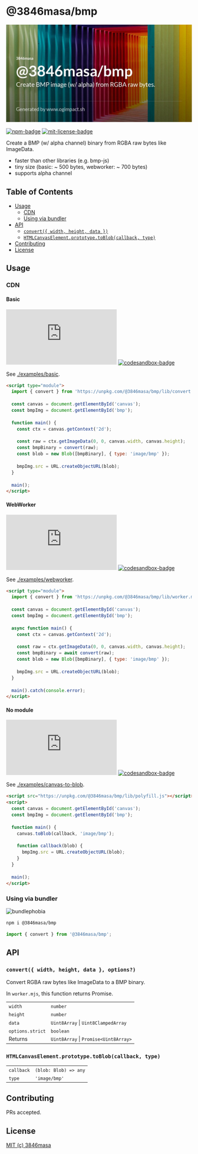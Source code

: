 # @3846masa/bmp

![banner](./.github/assets/ogp.jpg)

[![npm-badge]][npm]
[![mit-license-badge]][mit-license]

Create a BMP (w/ alpha channel) binary from RGBA raw bytes like ImageData.

- faster than other libraries (e.g. bmp-js)
- tiny size (basic: ~ 500 bytes, webworker: ~ 700 bytes)
- supports alpha channel

## Table of Contents

- [Usage](#usage)
  - [CDN](#cdn)
  - [Using via bundler](#using-via-bundler)
- [API](#api)
  - [`convert({ width, height, data })`](#convert-width-height-data-)
  - [`HTMLCanvasElement.prototype.toBlob(callback, type)`](#htmlcanvaselementprototypetoblobcallback-type)
- [Contributing](#contributing)
- [License](#license)

## Usage

### CDN

#### Basic

![basic](https://flat.badgen.net/badgesize/gzip/https/unpkg.com/@3846masa/bmp/lib/convert.mjs)
[![codesandbox-badge]](https://codesandbox.io/s/github/3846masa/bmp/tree/main/examples/basic)

See [./examples/basic](./examples/basic).

```html
<script type="module">
  import { convert } from 'https://unpkg.com/@3846masa/bmp/lib/convert.mjs';

  const canvas = document.getElementById('canvas');
  const bmpImg = document.getElementById('bmp');

  function main() {
    const ctx = canvas.getContext('2d');

    const raw = ctx.getImageData(0, 0, canvas.width, canvas.height);
    const bmpBinary = convert(raw);
    const blob = new Blob([bmpBinary], { type: 'image/bmp' });

    bmpImg.src = URL.createObjectURL(blob);
  }

  main();
</script>
```

#### WebWorker

![webworker](https://flat.badgen.net/badgesize/gzip/https/unpkg.com/@3846masa/bmp/lib/worker.mjs)
[![codesandbox-badge]](https://codesandbox.io/s/github/3846masa/bmp/tree/main/examples/webworker)

See [./examples/webworker](./examples/webworker).

```html
<script type="module">
  import { convert } from 'https://unpkg.com/@3846masa/bmp/lib/worker.mjs';

  const canvas = document.getElementById('canvas');
  const bmpImg = document.getElementById('bmp');

  async function main() {
    const ctx = canvas.getContext('2d');

    const raw = ctx.getImageData(0, 0, canvas.width, canvas.height);
    const bmpBinary = await convert(raw);
    const blob = new Blob([bmpBinary], { type: 'image/bmp' });

    bmpImg.src = URL.createObjectURL(blob);
  }

  main().catch(console.error);
</script>
```

#### No module

![no-module](https://flat.badgen.net/badgesize/gzip/https/unpkg.com/@3846masa/bmp/lib/polyfill.js)
[![codesandbox-badge]](https://codesandbox.io/s/github/3846masa/bmp/tree/main/examples/canvas-to-blob)

See [./examples/canvas-to-blob](./examples/canvas-to-blob).

```html
<script src="https://unpkg.com/@3846masa/bmp/lib/polyfill.js"></script>
<script>
  const canvas = document.getElementById('canvas');
  const bmpImg = document.getElementById('bmp');

  function main() {
    canvas.toBlob(callback, 'image/bmp');

    function callback(blob) {
      bmpImg.src = URL.createObjectURL(blob);
    }
  }

  main();
</script>
```

### Using via bundler

![bundlephobia](https://flat.badgen.net/bundlephobia/minzip/@3846masa/bmp?label=gzip%20size)

```sh
npm i @3846masa/bmp
```

```js
import { convert } from '@3846masa/bmp';
```

## API

### `convert({ width, height, data }, options?)`

Convert RGBA raw bytes like ImageData to a BMP binary.

In `worker.mjs`, this function returns Promise.

|                  |                                       |
| :--------------- | :------------------------------------ |
| `width`          | `number`                              |
| `height`         | `number`                              |
| `data`           | `Uint8Array` \| `Uint8ClampedArray`   |
| `options.strict` | `boolean`                             |
| Returns          | `Uint8Array` \| `Promise<Uint8Array>` |

### `HTMLCanvasElement.prototype.toBlob(callback, type)`

|            |                       |
| :--------- | :-------------------- |
| `callback` | `(blob: Blob) => any` |
| `type`     | `'image/bmp'`         |

## Contributing

PRs accepted.

## License

[MIT (c) 3846masa][mit-license]

[npm-badge]: https://flat.badgen.net/npm/v/@3846masa/bmp?icon=npm
[npm]: https://www.npmjs.com/package/@3846masa/bmp
[mit-license-badge]: https://flat.badgen.net/badge/license/MIT/blue
[mit-license]: https://3846masa.mit-license.org
[codesandbox-badge]: https://flat.badgen.net/badge/codesandbox/try%20it/black

